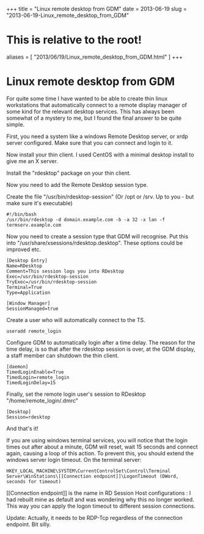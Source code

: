 +++
title = "Linux remote desktop from GDM"
date = 2013-06-19
slug = "2013-06-19-Linux_remote_desktop_from_GDM"
# This is relative to the root!
aliases = [ "2013/06/19/Linux_remote_desktop_from_GDM.html" ]
+++
# Linux remote desktop from GDM

For quite some time I have wanted to be able to create thin linux
workstations that automatically connect to a remote display manager of
some kind for the relevant desktop services. This has always been
somewhat of a mystery to me, but I found the final answer to be quite
simple.

First, you need a system like a windows Remote Desktop server, or xrdp
server configured. Make sure that you can connect and login to it.

Now install your thin client. I used CentOS with a minimal desktop
install to give me an X server.

Install the \"rdesktop\" package on your thin client.

Now you need to add the Remote Desktop session type.

Create the file \"/usr/bin/rdesktop-session\" (Or /opt or /srv. Up to
you - but make sure it\'s executable)

    #!/bin/bash
    /usr/bin/rdesktop -d domain.example.com -b -a 32 -x lan -f termserv.example.com

Now you need to create a session type that GDM will recognise. Put this
into \"/usr/share/xsessions/rdesktop.desktop\". These options could be
improved etc.

    [Desktop Entry]
    Name=RDesktop
    Comment=This session logs you into RDesktop
    Exec=/usr/bin/rdesktop-session
    TryExec=/usr/bin/rdesktop-session
    Terminal=True
    Type=Application

    [Window Manager]
    SessionManaged=true

Create a user who will automatically connect to the TS.

    useradd remote_login

Configure GDM to automatically login after a time delay. The reason for
the time delay, is so that after the rdesktop session is over, at the
GDM display, a staff member can shutdown the thin client.

    [daemon]
    TimedLoginEnable=True
    TimedLogin=remote_login
    TimedLoginDelay=15

Finally, set the remote login user\'s session to RDesktop
\"/home/remote_login/.dmrc\"

    [Desktop]
    Session=rdesktop

And that\'s it!

If you are using windows terminal services, you will notice that the
login times out after about a minute, GDM will reset, wait 15 seconds
and connect again, causing a loop of this action. To prevent this, you
should extend the windows server login timeout. On the terminal server:

    HKEY_LOCAL_MACHINE\SYSTEM\CurrentControlSet\Control\Terminal Server\WinStations\[[Connection endpoint]]\LogonTimeout (DWord, seconds for timeout)

\[\[Connection endpoint\]\] is the name in RD Session Host
configurations : I had rebuilt mine as default and was wondering why
this no longer worked. This way you can apply the logon timeout to
different session connections.

Update: Actually, it needs to be RDP-Tcp regardless of the connection
endpoint. Bit silly.
